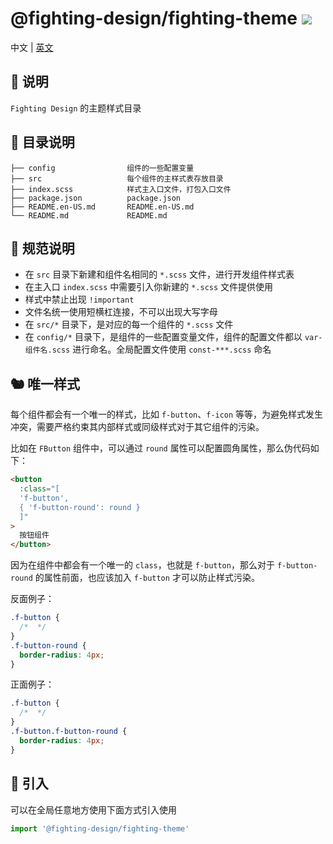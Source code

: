# @fighting-design/fighting-theme <a href="https://www.npmjs.com/package/@fighting-design/fighting-theme"><img src="https://badgen.net/npm/v/@fighting-design/fighting-theme" /></a>

中文 | [英文](https://github.com/FightingDesign/fighting-design/blob/master/packages/fighting-theme/README.en-US.md)

## 🐳 说明

`Fighting Design` 的主题样式目录

## 🦩 目录说明

```
├── config                组件的一些配置变量
├── src                   每个组件的主样式表存放目录
├── index.scss            样式主入口文件，打包入口文件
├── package.json          package.json
├── README.en-US.md       README.en-US.md
└── README.md             README.md
```

## 🚧 规范说明

- 在 `src` 目录下新建和组件名相同的 `*.scss` 文件，进行开发组件样式表
- 在主入口 `index.scss` 中需要引入你新建的 `*.scss` 文件提供使用
- 样式中禁止出现 `!important`
- 文件名统一使用短横杠连接，不可以出现大写字母
- 在 `src/*` 目录下，是对应的每一个组件的 `*.scss` 文件
- 在 `config/*` 目录下，是组件的一些配置变量文件，组件的配置文件都以 `var-组件名.scss` 进行命名。全局配置文件使用 `const-***.scss` 命名

## 🐿️ 唯一样式

每个组件都会有一个唯一的样式，比如 `f-button`、`f-icon` 等等，为避免样式发生冲突，需要严格约束其内部样式或同级样式对于其它组件的污染。

比如在 `FButton` 组件中，可以通过 `round` 属性可以配置圆角属性，那么伪代码如下：

```html
<button
  :class="[
  'f-button',
  { 'f-button-round': round }
  ]"
>
  按钮组件
</button>
```

因为在组件中都会有一个唯一的 `class`，也就是 `f-button`，那么对于 `f-button-round` 的属性前面，也应该加入 `f-button` 才可以防止样式污染。

反面例子：

```css
.f-button {
  /*  */
}
.f-button-round {
  border-radius: 4px;
}
```

正面例子：

```css
.f-button {
  /*  */
}
.f-button.f-button-round {
  border-radius: 4px;
}
```

## 🦄 引入

可以在全局任意地方使用下面方式引入使用

```ts
import '@fighting-design/fighting-theme'
```
